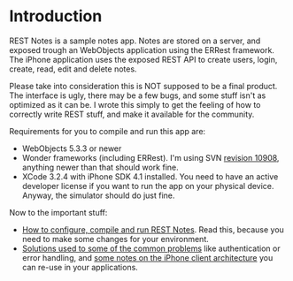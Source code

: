 # Introduction #

REST Notes is a sample notes app. Notes are stored on a server, and exposed trough an WebObjects application using the ERRest framework. The iPhone application uses the exposed REST API to create users, login, create, read, edit and delete notes.

Please take into consideration this is NOT supposed to be a final product. The interface is ugly, there may be a few bugs, and some stuff isn't as optimized as it can be. I wrote this simply to get the feeling of how to correctly write REST stuff, and make it available for the community.

Requirements for you to compile and run this app are:
  * WebObjects 5.3.3 or newer
  * Wonder frameworks (including ERRest). I'm using SVN [revision 10908](https://code.google.com/p/rest-notes/source/detail?r=10908), anything newer than that should work fine.
  * XCode 3.2.4 with iPhone SDK 4.1 installed. You need to have an active developer license if you want to run the app on your physical device. Anyway, the simulator should do just fine.

Now to the important stuff:
  * [How to configure, compile and run REST Notes](InstallationInstructions.md). Read this, because you need to make some changes for your environment.
  * [Solutions used to some of the common problems](LecturePage.md) like authentication or error handling, and [some notes on the iPhone client architecture](ClientArchitecture.md) you can re-use in your applications.
